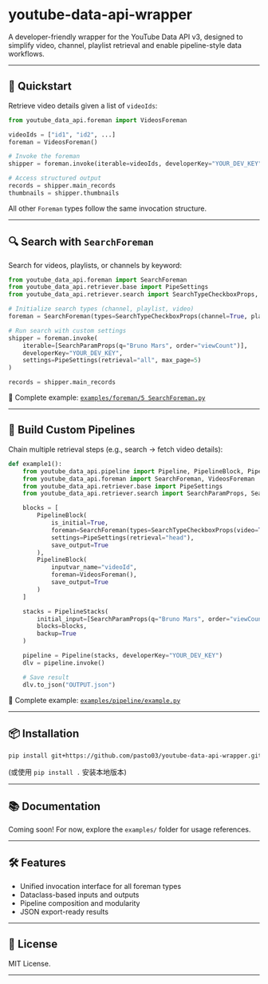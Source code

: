 # youtube-data-api-wrapper

A developer-friendly wrapper for the YouTube Data API v3, designed to simplify video, channel, playlist retrieval and enable pipeline-style data workflows.

---

## 🚀 Quickstart

Retrieve video details given a list of `videoIds`:

```python
from youtube_data_api.foreman import VideosForeman

videoIds = ["id1", "id2", ...]
foreman = VideosForeman()

# Invoke the foreman
shipper = foreman.invoke(iterable=videoIds, developerKey="YOUR_DEV_KEY")

# Access structured output
records = shipper.main_records
thumbnails = shipper.thumbnails
```

All other `Foreman` types follow the same invocation structure.

---

## 🔍 Search with `SearchForeman`

Search for videos, playlists, or channels by keyword:

```python
from youtube_data_api.foreman import SearchForeman
from youtube_data_api.retriever.base import PipeSettings
from youtube_data_api.retriever.search import SearchTypeCheckboxProps, SearchParamProps

# Initialize search types (channel, playlist, video)
foreman = SearchForeman(types=SearchTypeCheckboxProps(channel=True, playlist=True, video=True))

# Run search with custom settings
shipper = foreman.invoke(
    iterable=[SearchParamProps(q="Bruno Mars", order="viewCount")],
    developerKey="YOUR_DEV_KEY",
    settings=PipeSettings(retrieval="all", max_page=5)
)

records = shipper.main_records
```

📄 Complete example: [`examples/foreman/5 SearchForeman.py`](examples/foreman/5%20SearchForeman.py)

---

## 🔧 Build Custom Pipelines

Chain multiple retrieval steps (e.g., search → fetch video details):

```python
def example1():
    from youtube_data_api.pipeline import Pipeline, PipelineBlock, PipelineStacks
    from youtube_data_api.foreman import SearchForeman, VideosForeman
    from youtube_data_api.retriever.base import PipeSettings
    from youtube_data_api.retriever.search import SearchParamProps, SearchTypeCheckboxProps

    blocks = [
        PipelineBlock(
            is_initial=True,
            foreman=SearchForeman(types=SearchTypeCheckboxProps(video=True)),
            settings=PipeSettings(retrieval="head"),
            save_output=True
        ),
        PipelineBlock(
            inputvar_name="videoId",
            foreman=VideosForeman(),
            save_output=True
        )
    ]

    stacks = PipelineStacks(
        initial_input=[SearchParamProps(q="Bruno Mars", order="viewCount")],
        blocks=blocks,
        backup=True
    )

    pipeline = Pipeline(stacks, developerKey="YOUR_DEV_KEY")
    dlv = pipeline.invoke()

    # Save result
    dlv.to_json("OUTPUT.json")
```

📄 Complete example: [`examples/pipeline/example.py`](examples/pipeline/example.py)

---

## 📦 Installation

```bash
pip install git+https://github.com/pasto03/youtube-data-api-wrapper.git
```

(或使用 `pip install .` 安装本地版本)

---

## 📚 Documentation

Coming soon! For now, explore the `examples/` folder for usage references.

---

## 🛠️ Features

- Unified invocation interface for all foreman types
- Dataclass-based inputs and outputs
- Pipeline composition and modularity
- JSON export-ready results

---

## 📜 License

MIT License.

---